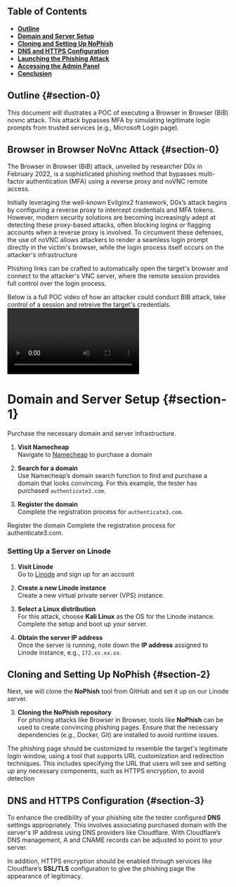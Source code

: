 ## Table of Contents

- [**Outline**](#section-0)
- [**Domain and Server Setup**](#section-1)
- [**Cloning and Setting Up NoPhish**](#section-2)
- [**DNS and HTTPS Configuration**](#section-3)
- [**Launching the Phishing Attack**](#section-4)
- [**Accessing the Admin Panel**](#section-5)
- [**Conclusion**](#section-6)




## Outline  {#section-0}


This document will illustrates a POC of executing a Browser in Browser (BiB) novnc attack. This attack bypasses MFA by simulating legitimate login prompts from trusted services (e.g., Microsoft Login page). 

## Browser in Browser NoVnc Attack  {#section-0}
The Browser in Browser (BiB) attack, unveiled by researcher D0x in February 2022, is a sophisticated phishing method that bypasses multi-factor authentication (MFA) using a reverse proxy and noVNC remote access.

Initially leveraging the well-known Evilginx2 framework, D0x’s attack begins by configuring a reverse proxy to intercept credentials and MFA tokens. However, modern security solutions are becoming increasingly adept at detecting these proxy-based attacks, often blocking logins or flagging accounts when a reverse proxy is involved. To circumvent these defenses, the use of noVNC allows attackers to render a seamless login prompt directly in the victim's browser, while the login process itself occurs on the attacker's infrastructure

Phishing links can be crafted to automatically open the target's browser and connect to the attacker's VNC server, where the remote session provides full control over the login process.

Below is a full POC video of how an attacker could conduct BIB attack, take control of a session and retreive the target's credentials.
<video style="max-width: 100%; height: auto;" controls>
  <source src="/assets/AV/BIB.mp4" type="video/mp4">
</video>

# Domain and Server Setup   {#section-1}
Purchase the necessary domain and server infrastructure.

1. **Visit Namecheap**  
   Navigate to [Namecheap](https://www.namecheap.com) to purchase a domain

2. **Search for a domain**  
   Use Namecheap’s domain search function to find and purchase a domain that looks convincing. For this example, the tester has purchased `authenticate3.com`.


3. **Register the domain**  
   Complete the registration process for `authenticate3.com`.

Register the domain
Complete the registration process for authenticate3.com.

### Setting Up a Server on Linode

1. **Visit Linode**  
   Go to [Linode](https://www.linode.com) and sign up for an account 

2. **Create a new Linode instance**  
    Create a new virtual private server (VPS) instance. 

3. **Select a Linux distribution**  
   For this attack, choose **Kali Linux** as the OS for the Linode instance. Complete the setup and boot up your server.

4. **Obtain the server IP address**  
   Once the server is running, note down the **IP address** assigned to Linode instance, e.g., `172.xx.xx.xx`.

## Cloning and Setting Up NoPhish {#section-2}

Next, we will clone the **NoPhish** tool from GitHub and set it up on our Linode server.


3. **Cloning the NoPhish repository**   
For phishing attacks like Browser in Browser, tools like **NoPhish** can be used to create convincing phishing pages. Ensure that the necessary dependencies (e.g., Docker, Git) are installed to avoid runtime issues.

The phishing page should be customized to resemble the target's legitimate login window, using a tool that supports URL customization and redirection techniques. This includes specifying the URL that users will see and setting up any necessary components, such as HTTPS encryption, to avoid detection

## DNS and HTTPS Configuration {#section-3}

To enhance the credibility of your phishing site the tester configured **DNS** settings appropriately. This involves associating purchased domain with the server's IP address using DNS providers like Cloudflare. With Cloudflare’s DNS management, A and CNAME records can be adjusted to point to your server.

In addition, HTTPS encryption should be enabled through services like Cloudflare’s **SSL/TLS** configuration to give the phishing page the appearance of legitimacy. 